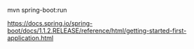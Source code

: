 mvn spring-boot:run

https://docs.spring.io/spring-boot/docs/1.1.2.RELEASE/reference/html/getting-started-first-application.html